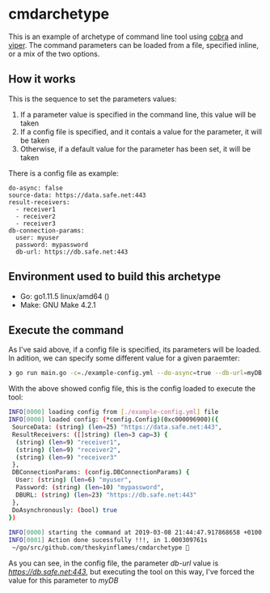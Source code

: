# cmdarchetype
This is an example of archetype of command line tool using [cobra](https://github.com/spf13/cobra) and [viper](https://github.com/spf13/viper). The command parameters can be loaded from a file, specified inline, or a mix of the two options. 

## How it works
This is the sequence to set the parameters values:

1. If a parameter value is specified in the command line, this value will be taken
2. If a config file is specified, and it contais a value for the parameter, it will be taken
3. Otherwise, if a default value for the parameter has been set, it will be taken

There is a config file as example:
```yalm
do-async: false
source-data: https://data.safe.net:443
result-receivers: 
  - receiver1
  - receiver2
  - receiver3
db-connection-params:
  user: myuser
  password: mypassword
  db-url: https://db.safe.net:443
```

## Environment used to build this archetype
* Go: go1.11.5 linux/amd64 ()
* Make: GNU Make 4.2.1

## Execute the command
As I've said above, if a config file is specified, its parameters will be loaded. In adition, we can specify some different value for a given paraemter:
```sh
❯ go run main.go -c=./example-config.yml --do-async=true --db-url=myDB
```

With the above showed config file, this is the config loaded to execute the tool:
```sh
INFO[0000] loading config from [./example-config.yml] file 
INFO[0000] loaded config: (*config.Config)(0xc000096900)({
 SourceData: (string) (len=25) "https://data.safe.net:443",
 ResultReceivers: ([]string) (len=3 cap=3) {
  (string) (len=9) "receiver1",
  (string) (len=9) "receiver2",
  (string) (len=9) "receiver3"
 },
 DBConnectionParams: (config.DBConnectionParams) {
  User: (string) (len=6) "myuser",
  Password: (string) (len=10) "mypassword",
  DBURL: (string) (len=23) "https://db.safe.net:443"
 },
 DoAsynchronously: (bool) true
})
 
INFO[0000] starting the command at 2019-03-08 21:44:47.917868658 +0100 CET m=+0.004548910 
INFO[0001] Action done sucessfully !!!, in 1.000309761s 
 ~/go/src/github.com/theskyinflames/cmdarchetype    
```

As you can see, in the config file, the parameter *db-url* value is *https://db.safe.net:443*, but executing the tool on this way, I've forced the value for this parameter to *myDB*

